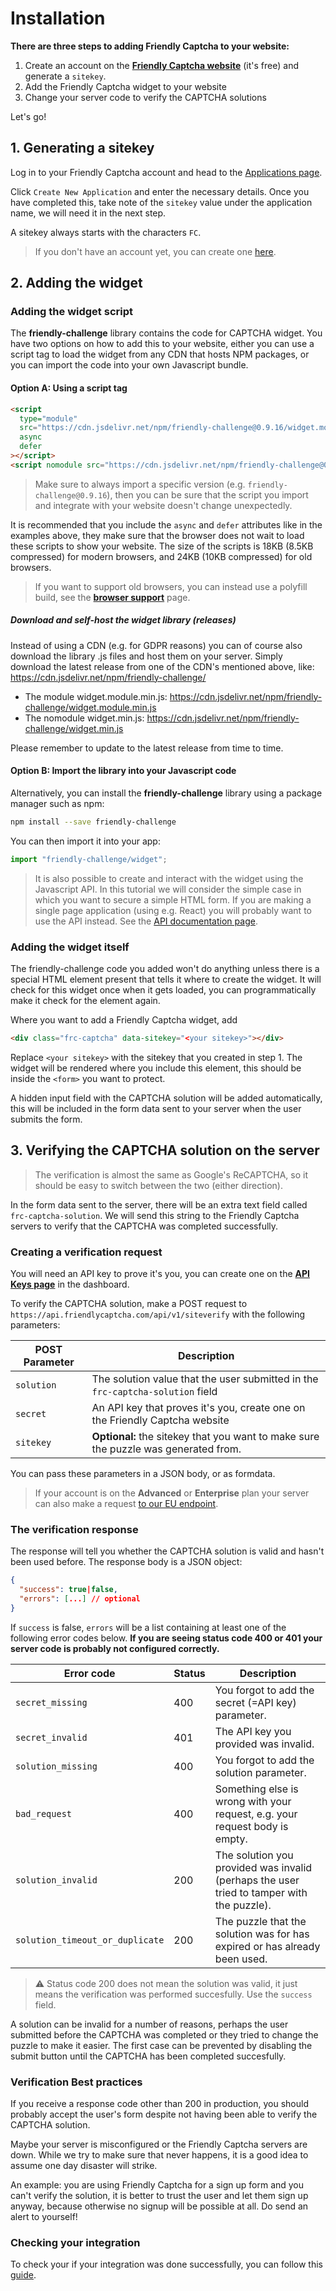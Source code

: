 # Installation

**There are three steps to adding Friendly Captcha to your website:**

1. Create an account on the [**Friendly Captcha website**](https://friendlycaptcha.com/signup) (it's free) and generate a `sitekey`.
2. Add the Friendly Captcha widget to your website
3. Change your server code to verify the CAPTCHA solutions

Let's go!

## 1. Generating a sitekey

Log in to your Friendly Captcha account and head to the [Applications page](https://app.friendlycaptcha.eu/dashboard).

Click `Create New Application` and enter the necessary details. Once you have completed this, take note of the `sitekey` value under the application name, we will need it in the next step.

A sitekey always starts with the characters `FC`.

> If you don't have an account yet, you can create one [here](https://friendlycaptcha.com/signup).

## 2. Adding the widget

### Adding the widget script

The **friendly-challenge** library contains the code for CAPTCHA widget. You have two options on how to add this to your website, either you can use a script tag to load the widget from any CDN that hosts NPM packages, or you can import the code into your own Javascript bundle.

#### Option A: Using a script tag

```html
<script
  type="module"
  src="https://cdn.jsdelivr.net/npm/friendly-challenge@0.9.16/widget.module.min.js"
  async
  defer
></script>
<script nomodule src="https://cdn.jsdelivr.net/npm/friendly-challenge@0.9.16/widget.min.js" async defer></script>
```

> Make sure to always import a specific version (e.g. `friendly-challenge@0.9.16`), then you can be sure that the script you import and integrate with your website doesn't change unexpectedly.

It is recommended that you include the `async` and `defer` attributes like in the examples above, they make sure that the browser does not wait to load these scripts to show your website. The size of the scripts is 18KB (8.5KB compressed) for modern browsers, and 24KB (10KB compressed) for old browsers.

> If you want to support old browsers, you can instead use a polyfill build, see the [**browser support**](browser_support?id=polyfills) page.

##### Download and self-host the widget library (releases)

Instead of using a CDN (e.g. for GDPR reasons) you can of course also download the library .js files and host them on your server.
Simply download the latest release from one of the CDN's mentioned above, like: https://cdn.jsdelivr.net/npm/friendly-challenge/

- The module widget.module.min.js: https://cdn.jsdelivr.net/npm/friendly-challenge/widget.module.min.js
- The nomodule widget.min.js: https://cdn.jsdelivr.net/npm/friendly-challenge/widget.min.js

Please remember to update to the latest release from time to time.

#### Option B: Import the library into your Javascript code

Alternatively, you can install the **friendly-challenge** library using a package manager such as npm:

```bash
npm install --save friendly-challenge
```

You can then import it into your app:

```javascript
import "friendly-challenge/widget";
```

> It is also possible to create and interact with the widget using the Javascript API. In this tutorial we will consider the simple case in which you want to secure a simple HTML form. If you are making a single page application (using e.g. React) you will probably want to use the API instead. See the [API documentation page](/widget_api).

### Adding the widget itself

The friendly-challenge code you added won't do anything unless there is a special HTML element present that tells it where to create the widget. It will check for this widget once when it gets loaded, you can programmatically make it check for the element again.

Where you want to add a Friendly Captcha widget, add

```html
<div class="frc-captcha" data-sitekey="<your sitekey>"></div>
```

Replace `<your sitekey>` with the sitekey that you created in step 1. The widget will be rendered where you include this element, this should be inside the `<form>` you want to protect.

A hidden input field with the CAPTCHA solution will be added automatically, this will be included in the form data sent to your server when the user submits the form.

## 3. Verifying the CAPTCHA solution on the server

> The verification is almost the same as Google's ReCAPTCHA, so it should be easy to switch between the two (either direction).

In the form data sent to the server, there will be an extra text field called `frc-captcha-solution`. We will send this string to the Friendly Captcha servers to verify that the CAPTCHA was completed successfully.

### Creating a verification request

You will need an API key to prove it's you, you can create one on the [**API Keys page**](https://app.friendlycaptcha.eu/dashboard) in the dashboard.

To verify the CAPTCHA solution, make a POST request to `https://api.friendlycaptcha.com/api/v1/siteverify` with the following parameters:

| POST Parameter | Description                                                                         |
| -------------- | ----------------------------------------------------------------------------------- |
| `solution`     | The solution value that the user submitted in the `frc-captcha-solution` field      |
| `secret`       | An API key that proves it's you, create one on the Friendly Captcha website         |
| `sitekey`      | **Optional:** the sitekey that you want to make sure the puzzle was generated from. |

You can pass these parameters in a JSON body, or as formdata.

> If your account is on the **Advanced** or **Enterprise** plan your server can also make a request [to our EU endpoint](./eu_endpoint).

### The verification response

The response will tell you whether the CAPTCHA solution is valid and hasn't been used before. The response body is a JSON object:

```JSON
{
  "success": true|false,
  "errors": [...] // optional
}
```

If `success` is false, `errors` will be a list containing at least one of the following error codes below. **If you are seeing status code 400 or 401 your server code is probably not configured correctly.**

| Error code                      | Status | Description                                                                               |
| ------------------------------- | ------ | ----------------------------------------------------------------------------------------- |
| `secret_missing`                | 400    | You forgot to add the secret (=API key) parameter.                                        |
| `secret_invalid`                | 401    | The API key you provided was invalid.                                                     |
| `solution_missing`              | 400    | You forgot to add the solution parameter.                                                 |
| `bad_request`                   | 400    | Something else is wrong with your request, e.g. your request body is empty.               |
| `solution_invalid`              | 200    | The solution you provided was invalid (perhaps the user tried to tamper with the puzzle). |
| `solution_timeout_or_duplicate` | 200    | The puzzle that the solution was for has expired or has already been used.                |

> ⚠️ Status code 200 does not mean the solution was valid, it just means the verification was performed succesfully. Use the `success` field.

A solution can be invalid for a number of reasons, perhaps the user submitted before the CAPTCHA was completed or they tried to change the puzzle to make it easier. The first case can be prevented by disabling the submit button until the CAPTCHA has been completed succesfully.

### Verification Best practices

If you receive a response code other than 200 in production, you should probably accept the user's form despite not having been able to verify the CAPTCHA solution.

Maybe your server is misconfigured or the Friendly Captcha servers are down. While we try to make sure that never happens, it is a good idea to assume one day disaster will strike.

An example: you are using Friendly Captcha for a sign up form and you can't verify the solution, it is better to trust the user and let them sign up anyway, because otherwise no signup will be possible at all. Do send an alert to yourself!

### Checking your integration
To check your if your integration was done successfully, you can follow this [guide](https://support.friendlycaptcha.com/en/article/how-can-i-test-if-my-integration-is-working-15lbbb7/).
